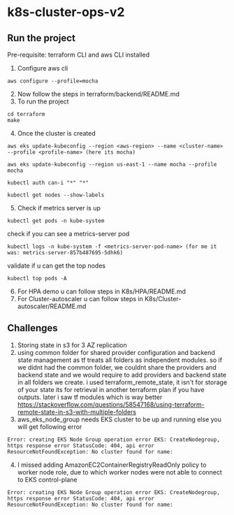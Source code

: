 # k8s-cluster-ops-v2

## Run the project
Pre-requisite: terraform CLI and aws CLI installed
1. Configure aws cli
```
aws configure --profile=mocha
```
2. Now follow the steps in terraform/backend/README.md
3. To run the project
```
cd terraform
make
```
4. Once the cluster is created
```
aws eks update-kubeconfig --region <aws-region> --name <cluster-name> --profile <profile-name> (here its mocha)

aws eks update-kubeconfig --region us-east-1 --name mocha --profile mocha

kubectl auth can-i "*" "*"

kubectl get nodes --show-labels
```
5. Check if metrics server is up
```
kubectl get pods -n kube-system
```
check if you can see a metrics-server pod
```
kubectl logs -n kube-system -f <metrics-server-pod-name> (for me it was: metrics-server-857b487695-5dhk6)
```
validate if u can get the top nodes
```
kubectl top pods -A
```
6. For HPA demo u can follow steps in K8s/HPA/README.md
7. For Cluster-autoscaler u can follow steps in K8s/Cluster-autoscaler/README.md


## Challenges
1. Storing state in s3 for 3 AZ replication
2. using common folder for shared provider configuration and backend state management as tf treats all folders as independent modules.
so if we didnt had the common folder, we couldnt share the providers and backend state and we would require to add providers and backend state in all folders we create.
i used terraform_remote_state, it isn't for storage of your state its for retrieval in another terraform plan if you have outputs. 
later i saw tf modules which is way better https://stackoverflow.com/questions/58547168/using-terraform-remote-state-in-s3-with-multiple-folders
3. aws_eks_node_group needs EKS cluster to be up and running else you will get following error
```
Error: creating EKS Node Group operation error EKS: CreateNodegroup, https response error StatusCode: 404, api error ResourceNotFoundException: No cluster found for name:
```
4. I missed adding AmazonEC2ContainerRegistryReadOnly policy to worker node role, due to which worker nodes were not able to connect to EKS control-plane
```
Error: creating EKS Node Group operation error EKS: CreateNodegroup, https response error StatusCode: 404, api error ResourceNotFoundException: No cluster found for name:
```
